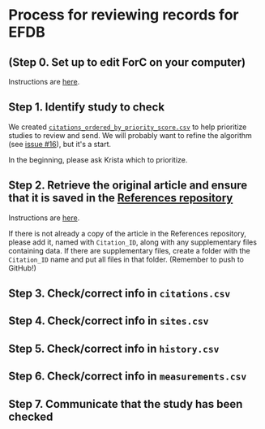 # Process for reviewing records for EFDB

## (Step 0. Set up to edit ForC on your computer)
Instructions are [here](https://github.com/forc-db/ForC/blob/master/how_to/edit_the_data_(overview).md).

## Step 1. Identify study to check
We created [`citations_ordered_by_priority_score.csv`](https://github.com/forc-db/IPCC-EFDB-integration/blob/main/data/citations_ordered_by_priority_score.csv) to help prioritize studies to review and send. We will probably want to refine the algorithm (see [issue #16](https://github.com/forc-db/IPCC-EFDB-integration/issues/16)), but it's a start. 

In the beginning, please ask Krista which to prioritize. 

## Step 2. Retrieve the original article and ensure that it is saved in the [References repository](https://github.com/forc-db/References)
Instructions are [here](https://github.com/forc-db/ForC/blob/master/how_to/find_original_publications.md).

If there is not already a copy of the article in the References repository, please add it, named with `Citation_ID`, along with any supplementary files containing data. If there are supplementary files, create a folder with the `Citation_ID` name and put all files in that folder. (Remember to push to GitHub!)

## Step 3. Check/correct info in `citations.csv`
## Step 4. Check/correct info in `sites.csv`
## Step 5. Check/correct info in `history.csv`
## Step 6. Check/correct info in `measurements.csv`
## Step 7. Communicate that the study has been checked
